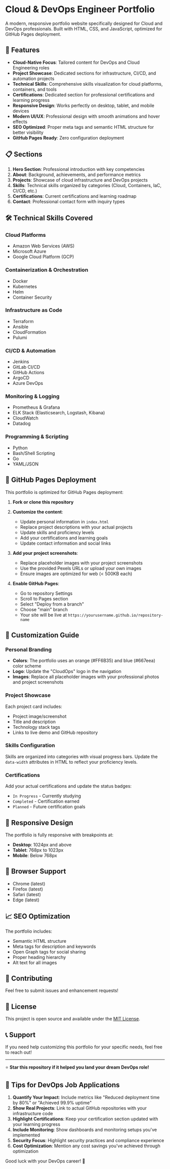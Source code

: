 # Cloud & DevOps Engineer Portfolio

A modern, responsive portfolio website specifically designed for Cloud and DevOps professionals. Built with HTML, CSS, and JavaScript, optimized for GitHub Pages deployment.

## 🚀 Features

- **Cloud-Native Focus**: Tailored content for DevOps and Cloud Engineering roles
- **Project Showcase**: Dedicated sections for infrastructure, CI/CD, and automation projects
- **Technical Skills**: Comprehensive skills visualization for cloud platforms, containers, and tools
- **Certifications**: Dedicated section for professional certifications and learning progress
- **Responsive Design**: Works perfectly on desktop, tablet, and mobile devices
- **Modern UI/UX**: Professional design with smooth animations and hover effects
- **SEO Optimized**: Proper meta tags and semantic HTML structure for better visibility
- **GitHub Pages Ready**: Zero configuration deployment

## 📋 Sections

1. **Hero Section**: Professional introduction with key competencies
2. **About**: Background, achievements, and performance metrics
3. **Projects**: Showcase of cloud infrastructure and DevOps projects
4. **Skills**: Technical skills organized by categories (Cloud, Containers, IaC, CI/CD, etc.)
5. **Certifications**: Current certifications and learning roadmap
6. **Contact**: Professional contact form with inquiry types

## 🛠️ Technical Skills Covered

### Cloud Platforms
- Amazon Web Services (AWS)
- Microsoft Azure
- Google Cloud Platform (GCP)

### Containerization & Orchestration
- Docker
- Kubernetes
- Helm
- Container Security

### Infrastructure as Code
- Terraform
- Ansible
- CloudFormation
- Pulumi

### CI/CD & Automation
- Jenkins
- GitLab CI/CD
- GitHub Actions
- ArgoCD
- Azure DevOps

### Monitoring & Logging
- Prometheus & Grafana
- ELK Stack (Elasticsearch, Logstash, Kibana)
- CloudWatch
- Datadog

### Programming & Scripting
- Python
- Bash/Shell Scripting
- Go
- YAML/JSON

## 🚀 GitHub Pages Deployment

This portfolio is optimized for GitHub Pages deployment:

1. **Fork or clone this repository**
2. **Customize the content**:
   - Update personal information in `index.html`
   - Replace project descriptions with your actual projects
   - Update skills and proficiency levels
   - Add your certifications and learning goals
   - Update contact information and social links

3. **Add your project screenshots**:
   - Replace placeholder images with your project screenshots
   - Use the provided Pexels URLs or upload your own images
   - Ensure images are optimized for web (< 500KB each)

4. **Enable GitHub Pages**:
   - Go to repository Settings
   - Scroll to Pages section
   - Select "Deploy from a branch"
   - Choose "main" branch
   - Your site will be live at `https://yourusername.github.io/repository-name`

## 🎨 Customization Guide

### Personal Branding
- **Colors**: The portfolio uses an orange (#FF6B35) and blue (#667eea) color scheme
- **Logo**: Update the "CloudOps" logo in the navigation
- **Images**: Replace all placeholder images with your professional photos and project screenshots

### Project Showcase
Each project card includes:
- Project image/screenshot
- Title and description
- Technology stack tags
- Links to live demo and GitHub repository

### Skills Configuration
Skills are organized into categories with visual progress bars. Update the `data-width` attributes in HTML to reflect your proficiency levels.

### Certifications
Add your actual certifications and update the status badges:
- `In Progress` - Currently studying
- `Completed` - Certification earned
- `Planned` - Future certification goals

## 📱 Responsive Design

The portfolio is fully responsive with breakpoints at:
- **Desktop**: 1024px and above
- **Tablet**: 768px to 1023px
- **Mobile**: Below 768px

## 🔧 Browser Support

- Chrome (latest)
- Firefox (latest)
- Safari (latest)
- Edge (latest)

## 📈 SEO Optimization

The portfolio includes:
- Semantic HTML structure
- Meta tags for description and keywords
- Open Graph tags for social sharing
- Proper heading hierarchy
- Alt text for all images

## 🤝 Contributing

Feel free to submit issues and enhancement requests!

## 📄 License

This project is open source and available under the [MIT License](LICENSE).

## 📞 Support

If you need help customizing this portfolio for your specific needs, feel free to reach out!

---

⭐ **Star this repository if it helped you land your dream DevOps role!**

## 🎯 Tips for DevOps Job Applications

1. **Quantify Your Impact**: Include metrics like "Reduced deployment time by 80%" or "Achieved 99.9% uptime"
2. **Show Real Projects**: Link to actual GitHub repositories with your infrastructure code
3. **Highlight Certifications**: Keep your certification section updated with your learning progress
4. **Include Monitoring**: Show dashboards and monitoring setups you've implemented
5. **Security Focus**: Highlight security practices and compliance experience
6. **Cost Optimization**: Mention any cost savings you've achieved through optimization

Good luck with your DevOps career! 🚀